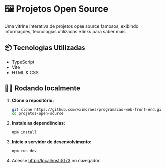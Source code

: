 # 🖼️ Projetos Open Source

Uma vitrine interativa de projetos open source famosos, exibindo informações, tecnologias utilizadas e links para saber mais.

## 📦 Tecnologias Utilizadas
- TypeScript
- Vite
- HTML & CSS

## 🏃‍♂️ Rodando localmente

1. **Clone o repositório:**
   ```bash
   git clone https://github.com/vximoraes/programacao-web-front-end.git
   cd projetos-open-source
   ```
2. **Instale as dependências:**
   ```bash
   npm install
   ```
3. **Inicie o servidor de desenvolvimento:**
   ```bash
   npm run dev
   ```
4. Acesse [http://localhost:5173](http://localhost:5173) no navegador.